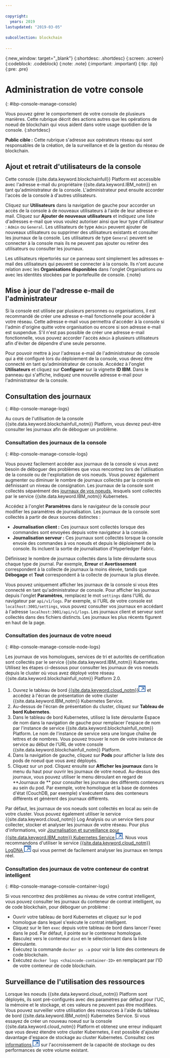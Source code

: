```yaml
---

copyright:
  years: 2019
lastupdated: "2019-03-05"

subcollection: blockchain

---
```


{:new_window: target="_blank"}
{:shortdesc: .shortdesc}
{:screen: .screen}
{:codeblock: .codeblock}
{:note: .note}
{:important: .important}
{:tip: .tip}
{:pre: .pre}


# Administration de votre console
{: #ibp-console-manage-console}

Vous pouvez gérer le comportement de votre console de plusieurs manières. Cette rubrique décrit des actions autres que les opérations de noeud de blockchain qui vous aident dans votre usage quotidien de la console.
{:shortdesc}

**Public cible :** Cette rubrique s'adresse aux opérateurs réseau qui sont responsables de la création, de la surveillance et de la gestion du réseau de blockchain.

## Ajout et retrait d'utilisateurs de la console

Cette console {{site.data.keyword.blockchainfull}} Platform est accessible avec l'adresse e-mail du propriétaire {{site.data.keyword.IBM_notm}} en tant qu'administrateur de la console. L'administrateur peut ensuite accorder l'accès de la console à d'autres utilisateurs.

Cliquez sur **Utilisateurs** dans la navigation de gauche pour accorder un accès de la console à de nouveaux utilisateurs à l'aide de leur adresse e-mail. Cliquez sur **Ajouter de nouveaux utilisateurs** et indiquez une liste d'adresses e-mail que vous voulez autoriser ainsi que leur type d'utilisateur : `Admin` ou `General`. Les utilisateurs de type `Admin` peuvent ajouter de nouveaux utilisateurs ou supprimer des utilisateurs existants et consulter les journaux de la console. Les utilisateurs de type `General` peuvent se connecter à la console mais ils ne peuvent pas ajouter ou retirer des utilisateurs ou consulter les journaux.


Les utilisateurs répertoriés sur ce panneau sont simplement les adresses e-mail des utilisateurs qui peuvent se connecter à la console. Ils n'ont aucune relation avec les **Organisations disponibles** dans l'onglet Organisations ou avec les identités stockées par le portefeuille de console.
{:note}

## Mise à jour de l'adresse e-mail de l'administrateur

Si la console est utilisée par plusieurs personnes ou organisations, il est recommandé de créer une adresse e-mail fonctionnelle pour accéder à votre réseau. Cette adresse e-mail vous permettra d'accéder à la console si l'admin d'origine quitte votre organisation ou encore si son adresse e-mail est suspendue. S'il n'est pas possible de créer une adresse e-mail fonctionnelle, vous pouvez accorder l'accès `Admin` à plusieurs utilisateurs afin d'éviter de dépendre d'une seule personne.

Pour pouvoir mettre à jour l'adresse e-mail de l'administrateur de console qui a été configuré lors du déploiement de la console, vous devez être connecté en tant qu'administrateur de console. Accédez à l'onglet **Utilisateurs** et cliquez sur **Configurer** sur la vignette **ID IBM**. Dans le panneau qui s'affiche, indiquez une nouvelle adresse e-mail pour l'administrateur de la console.

## Consultation des journaux 
{: #ibp-console-manage-logs}

Au cours de l'utilisation de la console {{site.data.keyword.blockchainfull_notm}} Platform, vous devrez peut-être consulter les journaux afin de déboguer un problème.

### Consultation des journaux de la console
{: #ibp-console-manage-console-logs}

Vous pouvez facilement accéder aux journaux de la console si vous avez besoin de déboguer des problèmes que vous rencontrez lors de l'utilisation de la console ou de l'exploitation de vos noeuds. Vous pouvez également augmenter ou diminuer le nombre de journaux collectés par la console en définissant un niveau de consignation. Les journaux de la console sont collectés séparément des [journaux de vos noeuds](/docs/services/blockchain/howto/ibp-console-manage.html#ibp-console-manage-console-node-logs), lesquels sont collectés par le service {{site.data.keyword.IBM_notm}} Kubernetes.

Accédez à l'onglet **Paramètres** dans le navigateur de la console pour modifier les paramètres de journalisation. Les journaux de la console sont collectés à partir de deux sources distinctes :

  * **Journalisation client :** Ces journaux sont collectés lorsque des commandes sont envoyées depuis votre navigateur à la console.
  * **Journalisation serveur :** Ces journaux sont collectés lorsque la console envoie des commandes à vos noeuds et depuis le déploiement de la console. Ils incluent la sortie de journalisation d'Hyperledger Fabric.

Définissez le nombre de journaux collectés dans la liste déroulante sous chaque type de journal. Par exemple, **Erreur** et **Avertissement** correspondent à la collecte de journaux la moins élevée, tandis que **Débogage** et **Tout** correspondent à la collecte de journaux la plus élevée.

Vous pouvez uniquement afficher les journaux de la console si vous êtes connecté en tant qu'administrateur de console. Pour afficher les journaux depuis l'onglet **Paramètres**, remplacez le mot `settings` dans l'URL du navigateur par `api/v1/logs`. Par exemple, si l'URL de votre console est `localhost:3001/settings`, vous pouvez consulter vos journaux en accédant à l'adresse `localhost:3001/api/v1/logs`. Les journaux client et serveur sont collectés dans des fichiers distincts. Les journaux les plus récents figurent en haut de la page.

### Consultation des journaux de votre noeud
{: #ibp-console-manage-console-node-logs}

Les journaux de vos homologues, services de tri et autorités de certification sont collectés par le service {{site.data.keyword.IBM_notm}} Kubernetes. Utilisez les étapes ci-dessous pour consulter les journaux de vos noeuds depuis le cluster où vous avez déployé votre réseau {{site.data.keyword.blockchainfull_notm}} Platform 2.0.

1. Ouvrez le tableau de bord [{{site.data.keyword.cloud_notm}}![Icône de lien externe](../images/external_link.svg "Icône de lien externe")](https://cloud.ibm.com/resources) et accédez à l'écran de présentation de votre cluster {{site.data.keyword.IBM_notm}} Kubernetes Service.
2. Au-dessus de l'écran de présentation du cluster, cliquez sur **Tableau de bord Kubernetes**.
3. Dans le tableau de bord Kubernetes, utilisez la liste déroulante Espace de nom dans la navigation de gauche pour remplacer l'espace de nom par l'instance de service {{site.data.keyword.blockchainfull_notm}} Platform. Le nom de l'instance de service sera une longue chaîne de lettres et de nombres. Vous pouvez trouver le nom de votre instance de service au début de l'URL de votre console {{site.data.keyword.blockchainfull_notm}} Platform.
4. Dans la navigation de gauche, cliquez sur **Pods** pour afficher la liste des pods de noeud que vous avez déployés.
5. Cliquez sur un pod. Cliquez ensuite sur **Afficher les journaux** dans le menu du haut pour ouvrir les journaux de votre noeud. Au-dessus des journaux, vous pouvez utiliser le menu déroulant en regard de **Journaux de ** pour consulter les journaux des différents conteneurs au sein du pod. Par exemple, votre homologue et la base de données d'état (CouchDB, par exemple) s'exécutent dans des conteneurs différents et génèrent des journaux différents.

Par défaut, les journaux de vos noeuds sont collectés en local au sein de votre cluster. Vous pouvez également utiliser le service {{site.data.keyword.cloud_notm}} Log Analysis ou un service tiers pour collecter, stocker et analyser les journaux de votre réseau. Pour plus d'informations, voir [Journalisation et surveillance pour {{site.data.keyword.IBM_notm}} Kubernetes Service ![Icône de lien externe](../images/external_link.svg "Icône de lien externe")](https://console.cloud.ibm.com/docs/containers?topic=containers-health#health "Journalisation et surveillance pour {{site.data.keyword.IBM_notm}} Kubernetes Service"). Nous vous recommandons d'utiliser le service [{{site.data.keyword.cloud_notm}} LogDNA ![Icône de lien externe](../images/external_link.svg "Icône de lien externe")](https://cloud.ibm.com/catalog/services/logdna "{{site.data.keyword.IBM_notm}} Log Analysis avec LogDNA") qui vous permet de facilement analyser les journaux en temps réel.

### Consultation des journaux de votre conteneur de contrat intelligent 
{: #ibp-console-manage-console-container-logs}

Si vous rencontrez des problèmes au niveau de votre contrat intelligent, vous pouvez consulter les journaux du conteneur de contrat intelligent, ou de code blockchain, pour déboguer un problème :

- Ouvrir votre tableau de bord Kubernetes et cliquez sur le pod homologue dans lequel s'exécute le contrat intelligent.
- Cliquez sur le lien `exec` depuis votre tableau de bord dans lancer l'exec dans le pod. Par défaut, il pointe sur le conteneur homologue.
- Basculez vers le conteneur `dind` en le sélectionnant dans la liste déroulante.
- Exécutez la commande `docker ps -a` pour voir la liste des conteneurs de code blockchain.
- Exécutez `docker logs <chaincode-container-ID>` en remplaçant <chaincode-container-ID> par l'ID de votre conteneur de code blockchain.


## Surveillance de l'utilisation des ressources

Lorsque les noeuds {{site.data.keyword.cloud_notm}} Platform sont déployés, ils sont pré-configurés avec des paramètres par défaut pour l'UC, la mémoire et le stockage, et ces valeurs ne peuvent pas être modifiées. Vous pouvez surveiller votre utilisation des ressources à l'aide du tableau de bord {{site.data.keyword.IBM_notm}} Kubernetes Service. Si vous essayez de créer un nouveau noeud sur la console {{site.data.keyword.cloud_notm}} Platform et obtenez une erreur indiquant que vous devez étendre votre cluster Kubernetes, il est possible d'ajouter davantage d'espace de stockage au cluster Kubernetes. Consultez ces [informations ![Icône de lien externe](../images/external_link.svg "Icône de lien externe")](https://cloud.ibm.com/docs/containers/cs_storage_file.html#change_storage_configuration "Modification de la taille et des IOPS de votre périphérique de stockage existant") sur l'accroissement de la capacité de stockage ou des performances de votre volume existant.
